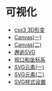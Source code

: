 # 可视化
+ [css3 3D形变](./001-CSS3%203D%E5%BD%A2%E5%8F%98.md)
+ [Canvas(一)](./002-Canvas(%E4%B8%80).md)
+ [Canvas(二)](./003-Canvas(%E4%BA%8C).md)
+ [邂逅SVG](./004-%E9%82%82%E9%80%85SVG.md)
+ [视口和坐标系](./005-%E8%A7%86%E5%8F%A3%E5%92%8C%E5%9D%90%E6%A0%87%E7%B3%BB.md)
+ [SVG元素(一)](./006-SVG%E5%85%83%E7%B4%A0(%E4%B8%80).md)
+ [SVG元素(二)](./007-SVG%E5%85%83%E7%B4%A0(%E4%BA%8C).md)
+ [SVG样式设置](./008-SVG%E6%A0%B7%E5%BC%8F%E8%AE%BE%E7%BD%AE.md)